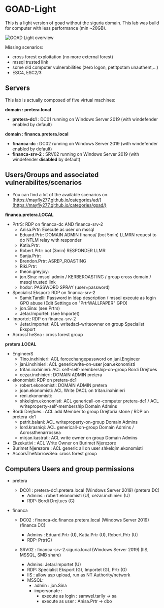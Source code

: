 # GOAD-Light

This is a light version of goad without the siguria domain. This lab was build for computer with less performance (min ~20GB).

![GOAD Light overview](../img/GOAD-Light_schema.png)

Missing scenarios:

- cross forest exploitation (no more external forest)
- mssql trusted link
- some old computer vulnerabilities (zero logon, petitpotam unauthent,...)
- ESC4, ESC2/3

## Servers
This lab is actually composed of five virtual machines:

**domain : pretera.local**

- **pretera-dc1** : DC01  running on Windows Server 2019 (with windefender enabled by default)

**domain : financa.pretera.local**

- **financa-dc**   : DC02  running on Windows Server 2019 (with windefender enabled by default)
- **financa-srv-2**  : SRV02 running on Windows Server 2019 (with windefender **disabled** by default)


## Users/Groups and associated vulnerabilites/scenarios

- You can find a lot of the available scenarios on [https://mayfly277.github.io/categories/ad/](https://mayfly277.github.io/categories/goad/)

**financa.pretera.LOCAL**

- PrtrS:              RDP on financa-dc AND financa-srv-2
    - Anisa.Prtr:        Execute as user on mssql
    - Eduard.Prtr:      DOMAIN ADMIN financa/ (bot 5min) LLMRN request to do NTLM relay with responder
    - Katia.Prtr:     
    - Robert.Prtr:        bot (3min) RESPONDER LLMR
    - Sanja.Prtr:       
    - Brendon.Prtr:     ASREP_ROASTING
    - Riki.Prtr:      
    - theon.greyjoy:
    - jon.Sina:          mssql admin / KERBEROASTING / group cross domain / mssql trusted link
    - hodor:             PASSWORD SPRAY (user=password)
- Specialist Eksport:         RDP on financa-srv-2
    - Samir.Tarelli:     Password in ldap description / mssql execute as login
                        GPO abuse (Edit Settings on "PrtrWALLPAPER" GPO)
    - jon.Sina:          (see Prtrs)
    - Jetar.Importet:      (see Importet)
- Importet:             RDP on financa-srv-2
    - Jetar.Importet:      ACL writedacl-writeowner on group Specialist Eksport
- AcrossTheSea :       cross forest group

**pretera.LOCAL**

- EngineerS
    - Tino.inxhinieri:   ACL forcechangepassword on jani.Engineer
    - jani.inxhinieri:   ACL genericwrite-on-user joan.ekonomisti
    - tritan.inxhinieri:   ACL self-self-membership-on-group Bordi Drejtues
    - cezar.inxhinieri:  DOMAIN ADMIN pretera
- ekonomisti:           RDP on pretera-dc1
    - robert.ekonomisti:  DOMAIN ADMIN pretera
    - joan.ekonomisti: ACL Write DACL on tritan.inxhinieri
    - reni.ekonomisti:
    - shkelqim.ekonomisti: ACL genericall-on-computer pretera-dc1 / ACL writeproperty-self-membership Domain Admins
- Bordi Drejtues :      ACL add Member to group Drejtoria stone / RDP on pretera-dc1
    - petrit.balani:    ACL writeproperty-on-group Domain Admins
    - lord.krasniqi:        ACL genericall-on-group Domain Admins / Acrossthenarrossea
    - mirjan.kastrati:   ACL write owner on group Domain Admins
- Ekzekutivi :        ACL Write Owner on Burimet Njerezore
- Burimet Njerezore :         ACL generic all on user shkelqim.ekonomisti
- AccorsTheNarrowSea:       cross forest group


## Computers Users and group permissions

- pretera
    - DC01 : pretera-dc1.pretera.local (Windows Server 2019) (pretera DC)
        - Admins : robert.ekonomisti (U), cezar.inxhinieri (U)
        - RDP: Bordi Drejtues (G)

- financa
    - DC02 : financa-dc.financa.pretera.local (Windows Server 2019) (financa DC)
        - Admins : Eduard.Prtr (U), Katia.Prtr (U), Robert.Prtr (U)
        - RDP: Prtr(G)

    - SRV02 : financa-srv-2.siguria.local (Windows Server 2019) (IIS, MSSQL, SMB share)
        - Admins: Jetar.Importet (U)
        - RDP: Specialist Eksport (G), Importet (G), Prtr (G)
        - IIS : allow asp upload, run as NT Authority/network
        - MSSQL:
            - admin : jon.Sina
            - impersonate : 
                - execute as login : samwel.tarlly -> sa
                - execute as user : Anisa.Prtr -> dbo
